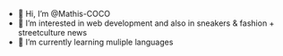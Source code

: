 - 👋 Hi, I’m @Mathis-COCO
- 👀 I’m interested in web development and also in sneakers & fashion + streetculture news
- 🌱 I’m currently learning muliple languages

<!---
Mathis-COCO/Mathis-COCO is a ✨ special ✨ repository because its `README.md` (this file) appears on your GitHub profile.
You can click the Preview link to take a look at your changes.
--->
